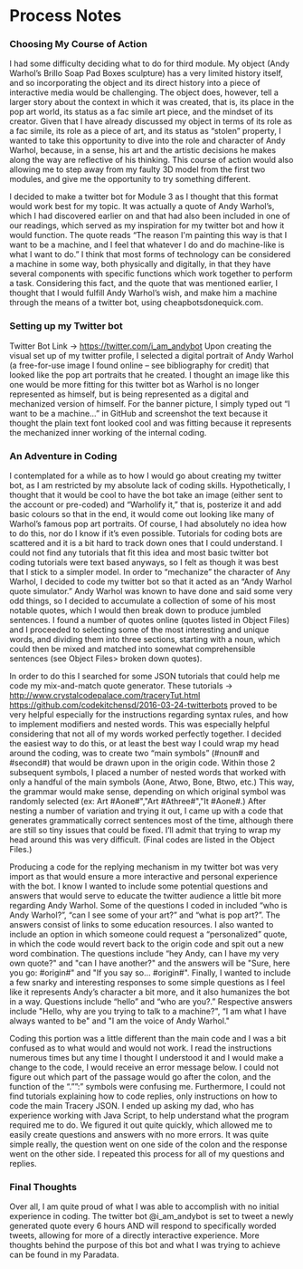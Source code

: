 # Process Notes


### Choosing My Course of Action
I had some difficulty deciding what to do for third module. My object (Andy Warhol’s Brillo Soap Pad Boxes sculpture) has a very limited history itself, and so incorporating the object and its direct history into a piece of interactive media would be challenging. The object does, however, tell a larger story about the context in which it was created, that is, its place in the pop art world, its status as a fac simile art piece, and the mindset of its creator.  Given that I have already discussed my object in terms of its role as a fac simile, its role as a piece of art, and its status as “stolen” property, I wanted to take this opportunity to dive into the role and character of Andy Warhol, because, in a sense, his art and the artistic decisions he makes along the way are reflective of his thinking. This course of action would also allowing me to step away from my faulty 3D model from the first two modules, and give me the opportunity to try something different. 

I decided to make a twitter bot for Module 3 as I thought that this format would work best for my topic. It was actually a quote of Andy Warhol’s, which I had discovered earlier on and that had also been included in one of our readings, which served as my inspiration for my twitter bot and how it would function. The quote reads “The reason I'm painting this way is that I want to be a machine, and I feel that whatever I do and do machine-like is what I want to do.”  I think that most forms of technology can be considered a machine in some way, both physically and digitally, in that they have several components with specific functions which work together to perform a task. Considering this fact, and the quote that was mentioned earlier, I thought that I would fulfill Andy Warhol’s wish, and make him a machine through the means of a twitter bot, using cheapbotsdonequick.com. 

### Setting up my Twitter bot 

Twitter Bot Link -> https://twitter.com/i_am_andybot 
Upon creating the visual set up of my twitter profile, I selected a digital portrait of Andy Warhol (a free-for-use image I found online – see bibliography for credit) that looked like the pop art portraits that he created. I thought an image like this one would be more fitting for this twitter bot as Warhol is no longer represented as himself, but is being represented as a digital and mechanized version of himself. For the banner picture, I simply typed out “I want to be a machine…” in GitHub and screenshot the text because it thought the plain text font looked cool and was fitting because it represents the mechanized inner working of the internal coding. 



### An Adventure in Coding

I contemplated for a while as to how I would go about creating my twitter bot, as I am restricted by my absolute lack of coding skills. Hypothetically, I thought that it would be cool to have the bot take an image (either sent to the account or pre-coded) and “Warholify it,” that is, posterize it and add basic colours so that in the end, it would come out looking like many of Warhol’s famous pop art portraits. Of course, I had absolutely no idea how to do this, nor do I know if it’s even possible. Tutorials for coding bots are scattered and it is a bit hard to track down ones that I could understand. I could not find any tutorials that fit this idea and most basic twitter bot coding tutorials were text based anyways, so I felt as though it was best that I stick to a simpler model. 
In order to “mechanize” the character of Any Warhol, I decided to code my twitter bot so that it acted as an “Andy Warhol quote simulator.” Andy Warhol was known to have done and said some very odd things, so I decided to accumulate a collection of some of his most notable quotes, which I would then break down to produce jumbled sentences.  I found a number of quotes online (quotes listed in Object Files) and I proceeded to selecting some of the most interesting and unique words, and dividing them into three sections, starting with a noun, which could then be mixed and matched into somewhat comprehensible sentences (see Object Files> broken down quotes).

In order to do this I searched for some JSON tutorials that could help me code my mix-and-match quote generator. These tutorials -> http://www.crystalcodepalace.com/traceryTut.html https://github.com/codekitchensd/2016-03-24-twitterbots proved to be very helpful especially for the instructions regarding syntax rules, and how to implement modifiers and nested words. This was especially helpful considering that not all of my words worked perfectly together. I decided the easiest way to do this, or at least the best way I could wrap my head around the coding, was to create two “main symbols” (#noun# and #second#) that would be drawn upon in the origin code. Within those 2 subsequent symbols, I placed a number of nested words that worked with only a handful of the main symbols (Aone, Atwo, Bone, Btwo, etc.) This way, the grammar would make sense, depending on which original symbol was randomly selected (ex: Art #Aone#","Art #Athree#","It #Aone#.) After nesting a number of variation and trying it out, I came up with a code that generates grammatically correct sentences most of the time, although there are still so tiny issues that could be fixed. I’ll admit that trying to wrap my head around this was very difficult. (Final codes are listed in the Object Files.)

Producing a code for the replying mechanism in my twitter bot was very import as that would ensure a more interactive and personal experience with the bot. I know I wanted to include some potential questions and answers that would serve to educate the twitter audience a little bit more regarding Andy Warhol. Some of the questions I coded in included “who is Andy Warhol?”, “can I see some of your art?” and “what is pop art?”. The answers consist of links to some education resources. I also wanted to include an option in which someone could request a “personalized” quote, in which the code would revert back to the origin code and spit out a new word combination. The questions include “hey Andy, can I have my very own quote?" and "can I have another?" and the answers will be "Sure, here you go: #origin#" and "If you say so... #origin#". Finally, I wanted to include a few snarky and interesting responses to some simple questions as I feel like it represents Andy’s character a bit more, and it also humanizes the bot in a way. Questions include “hello” and “who are you?.” Respective answers include "Hello, why are you trying to talk to a machine?", “I am what I have always wanted to be" and "I am the voice of Andy Warhol."

Coding this portion was a little different than the main code and I was a bit confused as to what would and would not work. I read the instructions numerous times but any time I thought I understood it and I would make a change to the code, I would receive an error message below. I could not figure out which part of the passage would go after the colon, and the function of the “.””:” symbols were confusing me. Furthermore, I could not find tutorials explaining how to code replies, only instructions on how to code the main Tracery JSON. I ended up asking my dad, who has experience working with Java Script, to help understand what the program required me to do. We figured it out quite quickly, which allowed me to easily create questions and answers with no more errors. It was quite simple really, the question went on one side of the colon and the response went on the other side. I repeated this process for all of my questions and replies. 


### Final Thoughts

Over all, I am quite proud of what I was able to accomplish with no initial experience in coding. The twitter bot @i_am_andybot is set to tweet a newly generated quote every 6 hours AND will respond to specifically worded tweets, allowing for more of a directly interactive experience. More thoughts behind the purpose of this bot and what I was trying to achieve can be found in my Paradata. 

